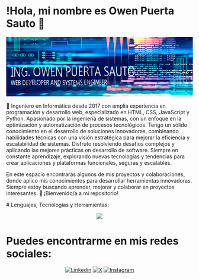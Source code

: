 # !Hola, mi nombre es Owen Puerta Sauto 👋

<p align="center">
  <img src="./img.jpg" alt="https://github.com/owendev93">
</p> 
<p><div class="text-justify">
🚀 Ingeniero en Informática desde 2017 con amplia experiencia en programación y desarrollo web, especializado en HTML, CSS, JavaScript y Python. Apasionado por la ingeniería de sistemas, con un enfoque en la optimización y automatización de procesos tecnológicos.
Tengo un sólido conocimiento en el desarrollo de soluciones innovadoras, combinando habilidades técnicas con una visión estratégica para mejorar la eficiencia y escalabilidad de sistemas. Disfruto resolviendo desafíos complejos y aplicando las mejores prácticas en desarrollo de software. Siempre en constante aprendizaje, explorando nuevas tecnologías y tendencias para crear aplicaciones y plataformas funcionales, seguras y escalables.

 En este espacio encontrarás algunos de mis proyectos y colaboraciones, donde aplico mis conocimientos para desarrollar herramientas innovadoras. Siempre estoy buscando aprender, mejorar y colaborar en proyectos interesantes. 🚀 ¡Bienvenido/a a mi repositorio!
</div></p>
# Lenguajes, Tecnologías y Herramientas:

<p align="center">
  <!--<a href="https://go-skill-icons.vercel.app/">-->
    <img src="https://go-skill-icons.vercel.app/api/icons?i=linux,python,django,git,github,react,vite,html,javascript,css" />
  </a>
</p>

# Puedes encontrarme en mis redes sociales:

<!--[![Facebook](https://go-skill-icons.vercel.app/api/icons?i=facebook)](https://facebook.com/owen.puerta.3)-->
<!-- [![Facebook](https://img.icons8.com/color/48/FFFFFF/facebook-new.png)](https://youtube.com/@mouredev)-->
<!--[![Twitter](https://img.icons8.com/color/48/FFFFFF/twitter--v1.png)](https://youtube.com/@mouredev)-->
<!--[![Youtube](https://img.icons8.com/color/48/FFFFFF/youtube-play.png)](https://youtube.com/@mouredev)-->

<div align="center">

[![Linkedin](https://go-skill-icons.vercel.app/api/icons?i=linkedin)](https://linkedin.com/in/owen-puerta-sauto-2442221a2)
[![X](https://go-skill-icons.vercel.app/api/icons?i=x)](https://twitter.com/OwenPuerta)
[![Instagram](https://go-skill-icons.vercel.app/api/icons?i=instagram)](https://www.instagram.com/owenpuerta93/profilecard/?igsh=MXY0bGQ0cHBpMjd2cA==)

</div>


